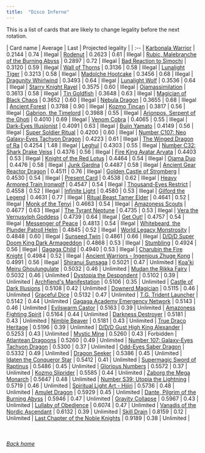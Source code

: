 ```yaml
---
title:  "Disco Inferno"
---
```


This is a list of cards that are likely to change legality before the next rotation.

| Card name | Average | Last | Projected legality |
| :-- |
[Karbonala Warrior](https://db.ygoprodeck.com/card/?search=Karbonala%20Warrior) | 0.2144 | 0.74 | Illegal |
[Rodenut](https://db.ygoprodeck.com/card/?search=Rodenut) | 0.2623 | 0.61 | Illegal |
[Rubic, Malebranche of the Burning Abyss](https://db.ygoprodeck.com/card/?search=Rubic,%20Malebranche%20of%20the%20Burning%20Abyss) | 0.2897 | 0.72 | Illegal |
[Bad Reaction to Simochi](https://db.ygoprodeck.com/card/?search=Bad%20Reaction%20to%20Simochi) | 0.3120 | 0.59 | Illegal |
[Wall of Thorns](https://db.ygoprodeck.com/card/?search=Wall%20of%20Thorns) | 0.3136 | 0.58 | Illegal |
[Lunalight Tiger](https://db.ygoprodeck.com/card/?search=Lunalight%20Tiger) | 0.3213 | 0.58 | Illegal |
[Madolche Hootcake](https://db.ygoprodeck.com/card/?search=Madolche%20Hootcake) | 0.3456 | 0.68 | Illegal |
[Dragunity Whirlwind](https://db.ygoprodeck.com/card/?search=Dragunity%20Whirlwind) | 0.3493 | 0.64 | Illegal |
[Lunalight Wolf](https://db.ygoprodeck.com/card/?search=Lunalight%20Wolf) | 0.3536 | 0.64 | Illegal |
[Starry Knight Rayel](https://db.ygoprodeck.com/card/?search=Starry%20Knight%20Rayel) | 0.3575 | 0.60 | Illegal |
[Ojamassimilation](https://db.ygoprodeck.com/card/?search=Ojamassimilation) | 0.3613 | 0.58 | Illegal |
[Tin Goldfish](https://db.ygoprodeck.com/card/?search=Tin%20Goldfish) | 0.3648 | 0.63 | Illegal |
[Magician of Black Chaos](https://db.ygoprodeck.com/card/?search=Magician%20of%20Black%20Chaos) | 0.3652 | 0.60 | Illegal |
[Nebula Dragon](https://db.ygoprodeck.com/card/?search=Nebula%20Dragon) | 0.3655 | 0.68 | Illegal |
[Ancient Forest](https://db.ygoprodeck.com/card/?search=Ancient%20Forest) | 0.3788 | 0.90 | Illegal |
[Kozmo Tincan](https://db.ygoprodeck.com/card/?search=Kozmo%20Tincan) | 0.3817 | 0.56 | Illegal |
[Gabrion, the Timelord](https://db.ygoprodeck.com/card/?search=Gabrion,%20the%20Timelord) | 0.3988 | 0.55 | Illegal |
[Arionpos, Serpent of the Ghoti](https://db.ygoprodeck.com/card/?search=Arionpos,%20Serpent%20of%20the%20Ghoti) | 0.4010 | 0.69 | Illegal |
[Venom Cobra](https://db.ygoprodeck.com/card/?search=Venom%20Cobra) | 0.4065 | 0.55 | Illegal |
[Dark-Eyes Illusionist](https://db.ygoprodeck.com/card/?search=Dark-Eyes%20Illusionist) | 0.4091 | 0.63 | Illegal |
[Bujin Yamato](https://db.ygoprodeck.com/card/?search=Bujin%20Yamato) | 0.4149 | 0.56 | Illegal |
[Super Soldier Ritual](https://db.ygoprodeck.com/card/?search=Super%20Soldier%20Ritual) | 0.4200 | 0.60 | Illegal |
[Number C107: Neo Galaxy-Eyes Tachyon Dragon](https://db.ygoprodeck.com/card/?search=Number%20C107:%20Neo%20Galaxy-Eyes%20Tachyon%20Dragon) | 0.4223 | 0.61 | Illegal |
[The Winged Dragon of Ra](https://db.ygoprodeck.com/card/?search=The%20Winged%20Dragon%20of%20Ra) | 0.4254 | 1.48 | Illegal |
[Leghul](https://db.ygoprodeck.com/card/?search=Leghul) | 0.4303 | 0.55 | Illegal |
[Number C32: Shark Drake Veiss](https://db.ygoprodeck.com/card/?search=Number%20C32:%20Shark%20Drake%20Veiss) | 0.4376 | 0.56 | Illegal |
[Fire King Avatar Arvata](https://db.ygoprodeck.com/card/?search=Fire%20King%20Avatar%20Arvata) | 0.4403 | 0.53 | Illegal |
[Knight of the Red Lotus](https://db.ygoprodeck.com/card/?search=Knight%20of%20the%20Red%20Lotus) | 0.4464 | 0.54 | Illegal |
[Ojama Duo](https://db.ygoprodeck.com/card/?search=Ojama%20Duo) | 0.4476 | 0.58 | Illegal |
[Junk Gardna](https://db.ygoprodeck.com/card/?search=Junk%20Gardna) | 0.4487 | 0.58 | Illegal |
[Ancient Gear Reactor Dragon](https://db.ygoprodeck.com/card/?search=Ancient%20Gear%20Reactor%20Dragon) | 0.4511 | 0.76 | Illegal |
[Golden Castle of Stromberg](https://db.ygoprodeck.com/card/?search=Golden%20Castle%20of%20Stromberg) | 0.4530 | 0.54 | Illegal |
[Present Card](https://db.ygoprodeck.com/card/?search=Present%20Card) | 0.4538 | 0.62 | Illegal |
[Heavy Armored Train Ironwolf](https://db.ygoprodeck.com/card/?search=Heavy%20Armored%20Train%20Ironwolf) | 0.4547 | 0.54 | Illegal |
[Thousand-Eyes Restrict](https://db.ygoprodeck.com/card/?search=Thousand-Eyes%20Restrict) | 0.4558 | 0.52 | Illegal |
[Infinite Light](https://db.ygoprodeck.com/card/?search=Infinite%20Light) | 0.4580 | 0.53 | Illegal |
[Gilford the Legend](https://db.ygoprodeck.com/card/?search=Gilford%20the%20Legend) | 0.4631 | 0.77 | Illegal |
[Ritual Beast Tamer Elder](https://db.ygoprodeck.com/card/?search=Ritual%20Beast%20Tamer%20Elder) | 0.4641 | 0.52 | Illegal |
[Monk of the Tenyi](https://db.ygoprodeck.com/card/?search=Monk%20of%20the%20Tenyi) | 0.4663 | 0.54 | Illegal |
[Amazoness Scouts](https://db.ygoprodeck.com/card/?search=Amazoness%20Scouts) | 0.4677 | 0.63 | Illegal |
[The Tyrant Neptune](https://db.ygoprodeck.com/card/?search=The%20Tyrant%20Neptune) | 0.4735 | 0.53 | Illegal |
[Vera the Vernusylph Goddess](https://db.ygoprodeck.com/card/?search=Vera%20the%20Vernusylph%20Goddess) | 0.4739 | 0.64 | Illegal |
[Get Out!](https://db.ygoprodeck.com/card/?search=Get%20Out!) | 0.4757 | 0.54 | Illegal |
[Messenger of Peace](https://db.ygoprodeck.com/card/?search=Messenger%20of%20Peace) | 0.4813 | 0.54 | Illegal |
[Whitebeard, the Plunder Patroll Helm](https://db.ygoprodeck.com/card/?search=Whitebeard,%20the%20Plunder%20Patroll%20Helm) | 0.4845 | 0.52 | Illegal |
[World Legacy Monstrosity](https://db.ygoprodeck.com/card/?search=World%20Legacy%20Monstrosity) | 0.4848 | 0.60 | Illegal |
[Sunseed Twin](https://db.ygoprodeck.com/card/?search=Sunseed%20Twin) | 0.4861 | 0.66 | Illegal |
[D/D/D Super Doom King Dark Armageddon](https://db.ygoprodeck.com/card/?search=D/D/D%20Super%20Doom%20King%20Dark%20Armageddon) | 0.4868 | 0.53 | Illegal |
[Stumbling](https://db.ygoprodeck.com/card/?search=Stumbling) | 0.4924 | 0.56 | Illegal |
[Gagaga Child](https://db.ygoprodeck.com/card/?search=Gagaga%20Child) | 0.4940 | 0.53 | Illegal |
[Charubin the Fire Knight](https://db.ygoprodeck.com/card/?search=Charubin%20the%20Fire%20Knight) | 0.4984 | 0.52 | Illegal |
[Ancient Warriors - Ingenious Zhuge Kong](https://db.ygoprodeck.com/card/?search=Ancient%20Warriors%20-%20Ingenious%20Zhuge%20Kong) | 0.4991 | 0.56 | Illegal |
[Shiranui Sunsaga](https://db.ygoprodeck.com/card/?search=Shiranui%20Sunsaga) | 0.5021 | 0.47 | Unlimited |
[Koa'ki Meiru Ghoulungulate](https://db.ygoprodeck.com/card/?search=Koa'ki%20Meiru%20Ghoulungulate) | 0.5032 | 0.46 | Unlimited |
[Mudan the Rikka Fairy](https://db.ygoprodeck.com/card/?search=Mudan%20the%20Rikka%20Fairy) | 0.5032 | 0.46 | Unlimited |
[Dystopia the Despondent](https://db.ygoprodeck.com/card/?search=Dystopia%20the%20Despondent) | 0.5102 | 0.39 | Unlimited |
[Archfiend's Manifestation](https://db.ygoprodeck.com/card/?search=Archfiend's%20Manifestation) | 0.5106 | 0.35 | Unlimited |
[Castle of Dark Illusions](https://db.ygoprodeck.com/card/?search=Castle%20of%20Dark%20Illusions) | 0.5108 | 0.42 | Unlimited |
[Downerd Magician](https://db.ygoprodeck.com/card/?search=Downerd%20Magician) | 0.5115 | 0.46 | Unlimited |
[Graceful Dice](https://db.ygoprodeck.com/card/?search=Graceful%20Dice) | 0.5132 | 0.47 | Unlimited |
[T.G. Trident Launcher](https://db.ygoprodeck.com/card/?search=T.G.%20Trident%20Launcher) | 0.5142 | 0.44 | Unlimited |
[Gagaga Academy Emergency Network](https://db.ygoprodeck.com/card/?search=Gagaga%20Academy%20Emergency%20Network) | 0.5143 | 0.46 | Unlimited |
[Evilswarm Castor](https://db.ygoprodeck.com/card/?search=Evilswarm%20Castor) | 0.5163 | 0.39 | Unlimited |
[Amazoness Fighting Spirit](https://db.ygoprodeck.com/card/?search=Amazoness%20Fighting%20Spirit) | 0.5164 | 0.44 | Unlimited |
[Darkness Destroyer](https://db.ygoprodeck.com/card/?search=Darkness%20Destroyer) | 0.5181 | 0.43 | Unlimited |
[Nimble Beaver](https://db.ygoprodeck.com/card/?search=Nimble%20Beaver) | 0.5181 | 0.43 | Unlimited |
[True Draco Heritage](https://db.ygoprodeck.com/card/?search=True%20Draco%20Heritage) | 0.5196 | 0.39 | Unlimited |
[D/D/D Gust High King Alexander](https://db.ygoprodeck.com/card/?search=D/D/D%20Gust%20High%20King%20Alexander) | 0.5253 | 0.43 | Unlimited |
[Mystic Mine](https://db.ygoprodeck.com/card/?search=Mystic%20Mine) | 0.5260 | 0.43 | Forbidden |
[Atlantean Dragoons](https://db.ygoprodeck.com/card/?search=Atlantean%20Dragoons) | 0.5260 | 0.49 | Unlimited |
[Number 107: Galaxy-Eyes Tachyon Dragon](https://db.ygoprodeck.com/card/?search=Number%20107:%20Galaxy-Eyes%20Tachyon%20Dragon) | 0.5300 | 0.37 | Unlimited |
[Odd-Eyes Saber Dragon](https://db.ygoprodeck.com/card/?search=Odd-Eyes%20Saber%20Dragon) | 0.5332 | 0.49 | Unlimited |
[Dragon Seeker](https://db.ygoprodeck.com/card/?search=Dragon%20Seeker) | 0.5386 | 0.45 | Unlimited |
[Idaten the Conqueror Star](https://db.ygoprodeck.com/card/?search=Idaten%20the%20Conqueror%20Star) | 0.5412 | 0.41 | Unlimited |
[Supermagic Sword of Raptinus](https://db.ygoprodeck.com/card/?search=Supermagic%20Sword%20of%20Raptinus) | 0.5486 | 0.45 | Unlimited |
[Glorious Numbers](https://db.ygoprodeck.com/card/?search=Glorious%20Numbers) | 0.5572 | 0.37 | Unlimited |
[Kozmo Sliprider](https://db.ygoprodeck.com/card/?search=Kozmo%20Sliprider) | 0.5585 | 0.44 | Unlimited |
[Zaborg the Mega Monarch](https://db.ygoprodeck.com/card/?search=Zaborg%20the%20Mega%20Monarch) | 0.5647 | 0.48 | Unlimited |
[Number S39: Utopia the Lightning](https://db.ygoprodeck.com/card/?search=Number%20S39:%20Utopia%20the%20Lightning) | 0.5719 | 0.46 | Unlimited |
[Spiritual Light Art - Hijiri](https://db.ygoprodeck.com/card/?search=Spiritual%20Light%20Art%20-%20Hijiri) | 0.5736 | 0.48 | Unlimited |
[Amulet Dragon](https://db.ygoprodeck.com/card/?search=Amulet%20Dragon) | 0.5929 | 0.45 | Unlimited |
[Dante, Pilgrim of the Burning Abyss](https://db.ygoprodeck.com/card/?search=Dante,%20Pilgrim%20of%20the%20Burning%20Abyss) | 0.5946 | 0.47 | Unlimited |
[Gravity Collapse](https://db.ygoprodeck.com/card/?search=Gravity%20Collapse) | 0.5967 | 0.43 | Unlimited |
[Lullaby of Obedience](https://db.ygoprodeck.com/card/?search=Lullaby%20of%20Obedience) | 0.6074 | 0.47 | Unlimited |
[Vanadis of the Nordic Ascendant](https://db.ygoprodeck.com/card/?search=Vanadis%20of%20the%20Nordic%20Ascendant) | 0.6132 | 0.39 | Unlimited |
[Skill Drain](https://db.ygoprodeck.com/card/?search=Skill%20Drain) | 0.8159 | 0.12 | Unlimited |
[Last Chapter of the Noble Knights](https://db.ygoprodeck.com/card/?search=Last%20Chapter%20of%20the%20Noble%20Knights) | 0.9189 | 0.38 | Unlimited |

<br>

###### [Back home](index)
